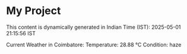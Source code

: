 # My Project

This content is dynamically generated in Indian Time (IST): 2025-05-01 21:15:56 IST


Current Weather in Coimbatore:
Temperature: 28.88 °C
Condition: haze
